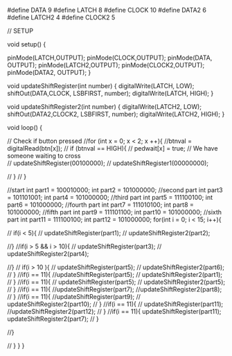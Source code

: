 #define DATA 9
#define LATCH 8
#define CLOCK 10
#define DATA2 6
#define LATCH2 4
#define CLOCK2 5

// SETUP

void setup() {


  pinMode(LATCH,OUTPUT);
  pinMode(CLOCK,OUTPUT);
  pinMode(DATA, OUTPUT);
  pinMode(LATCH2,OUTPUT);
  pinMode(CLOCK2,OUTPUT);
  pinMode(DATA2, OUTPUT);
}

void updateShiftRegister(int number)
{
digitalWrite(LATCH, LOW);
shiftOut(DATA,CLOCK, LSBFIRST, number);
digitalWrite(LATCH, HIGH);
}

void updateShiftRegister2(int number)
{
digitalWrite(LATCH2, LOW);
shiftOut(DATA2,CLOCK2, LSBFIRST, number);
digitalWrite(LATCH2, HIGH);
}



void loop()
{

 // Check if button pressed
  //for (int x = 0; x < 2; x ++){
    //btnval = digitalRead(btn[x]);
   // if (btnval == HIGH){
    //  pedwait[x] = true; // We have someone waiting to cross      
    //  updateShiftRegister(00100000);
    //  updateShiftRegister1(00000000);
     
   // }
 // }
 
  //start
  int part1 = 100010000;
  int part2 = 101000000;
  //second part
  int part3 = 101101001;
  int part4 = 101000000;
  //third part
  int part5 = 111100100;
  int part6 = 101000000;
  //fourth part
   int part7 = 111010100;
   int part8 = 101000000;
   //fifth part
   int part9 = 111101100;
   int part10 = 101000000;
     //sixth part
   int part11 = 111100100;
   int part12 = 101000000;
for(int i = 0; i < 15; i++){
  
 //  if(i < 5){
  //   updateShiftRegister(part1);
   //   updateShiftRegister2(part2);
      
    
  //}
  //if(i > 5 && i > 10){
  //  updateShiftRegister(part3);
  // updateShiftRegister2(part4);
    
 //}
 // if(i > 10 ){
  //   updateShiftRegister(part5);
  //  updateShiftRegister2(part6);
 // }
     //if(i == 11){
   //updateShiftRegister(part5);
  // updateShiftRegister2(part1);
   //   }
   //if(i == 11){
  // updateShiftRegister(part5);
  // updateShiftRegister2(part5);
   //   }
     //if(i == 11){
    //updateShiftRegister(part7);
    //updateShiftRegister2(part8);
   //   }
   //if(i == 11){
   //updateShiftRegister(part9);
   // updateShiftRegister2(part10);
   //   }
    //if(i == 11){
    // updateShiftRegister(part11);
    //updateShiftRegister2(part12);
   //   }
   //if(i == 11){
     updateShiftRegister(part11);
    updateShiftRegister2(part7);
   //   }
   
   //}
  
 // }
  }
  }
 

